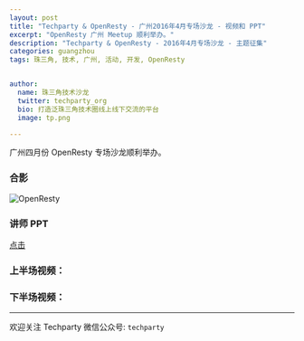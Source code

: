 ```yaml
---
layout: post
title: "Techparty & OpenResty - 广州2016年4月专场沙龙 - 视频和 PPT"
excerpt: "OpenResty 广州 Meetup 顺利举办。"
description: "Techparty & OpenResty - 2016年4月专场沙龙 - 主题征集"
categories: guangzhou
tags: 珠三角, 技术, 广州, 活动, 开发, OpenResty


author:
  name: 珠三角技术沙龙
  twitter: techparty_org
  bio: 打造泛珠三角技术圈线上线下交流的平台
  image: tp.png

---
```

  
  
广州四月份 OpenResty 专场沙龙顺利举办。
  
### 合影
![OpenResty](http://ww3.sinaimg.cn/large/6907a9d0gw1f39e4ul4x4j21kw16ogrv.jpg) 
  
### 讲师 PPT 
[点击](http://jianggaowang.com/events/23)
  
### 上半场视频：  
<script src='https://player.polyv.net/script/polyvplayer.min.js'></script>
<div id='plv_ce80baba82b26036a822540831cbfe15_c'></div>
<script>
var player = polyvObject('#plv_ce80baba82b26036a822540831cbfe15_c').videoPlayer({
    'width':'600',
  'height':'338',
    'vid' : 'ce80baba82b26036a822540831cbfe15_c'
});
</script>


### 下半场视频：  
<script src='https://player.polyv.net/script/polyvplayer.min.js'></script>
<div id='plv_ce80baba82dbcb55540816db8aefff96_c'></div>
<script>
var player = polyvObject('#plv_ce80baba82dbcb55540816db8aefff96_c').videoPlayer({
    'width':'600',
  'height':'338',
    'vid' : 'ce80baba82dbcb55540816db8aefff96_c'
});
</script>
  
  
---

欢迎关注 Techparty 微信公众号: `techparty`